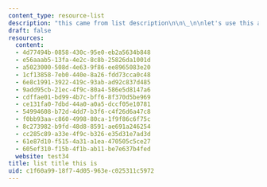 ```yaml
---
content_type: resource-list
description: "this came from list description\n\n\_\n\nlet's use this as an ID ABCDEFGQWERTY"
draft: false
resources:
  content:
  - 4d77494b-0858-430c-95e0-eb2a5634b848
  - e56aaab5-13fa-4e2c-8c8b-25826da1001d
  - a5023000-508d-4e63-9f86-ee8965083e20
  - 1cf13858-7eb0-440e-8a26-fdd73cca0c48
  - 6e8c1991-3922-419c-93ab-ad92c837d485
  - 9add95cb-21ec-4f9c-80a4-586e5d8147a6
  - cdffae01-bd99-4b7c-bff6-8f370d5be969
  - ce131fa0-7dbd-44a0-a0a5-dccf05e10781
  - 54994608-b72d-4dd7-b3f6-c4f26d6a47c8
  - f0bb93aa-c860-4998-80ca-1f9f86c6f75c
  - 8c273982-b9fd-48d8-8591-ae691a246254
  - cc285c89-a33e-4f9c-b326-e35d31e7ad3d
  - 61e87d10-f515-4a31-a1ea-470505c5ce27
  - 605ef310-f15b-4f1b-ab11-be7e637b4fed
  website: test34
title: list title this is
uid: c1f60a99-18f7-4d05-963e-c025311c5972
---
```

